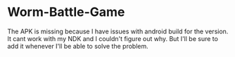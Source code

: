 # Worm-Battle-Game

The APK is missing because I have issues with android build for the version. It cant work with my NDK and I couldn't figure out why.
But I'll be sure to add it whenever I'll be able to solve the problem.
